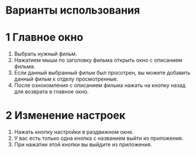 #  Варианты использования
# 1  Главное окно
1. Выбрать нужный фильм.
2. Нажатием мыши по заголовку фильма открыть окно с описанием фильма.
3. Если данный выбранный фильм был просотрен, вы можете добавить данный фильм к отделу просмотренные.
4. После ознокомления с описанием фильма нажать на кнопку назад для возврата в главное окно.
# 2 Изменение настроек
1. Нажать кнопку настройки в раздвижном окне.
2. У вас есть только одна кнопка с названием выйти из приложения.
3. При нажатии этой кнопки вы выйдите из приложения.
